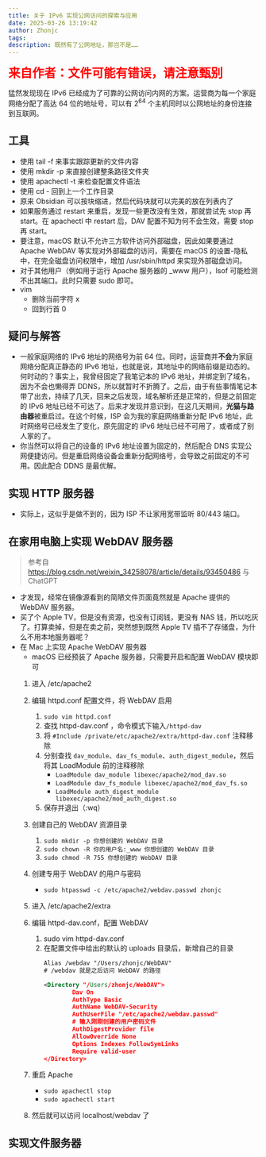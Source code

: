 ```yaml
---
title: 关于 IPv6 实现公网访问的探索与应用
date: 2025-03-26 13:19:42
author: Zhonjc
tags: 
description: 既然有了公网地址，那岂不是……
---
```

<span style="color: red; font-size: 1.5rem; font-weight: 900; ">来自作者：文件可能有错误，请注意甄别</span>

猛然发现现在 IPv6 已经成为了可靠的公网访问内网的方案。运营商为每一个家庭网络分配了高达 64 位的地址号，可以有 $2^{64}$ 个主机同时以公网地址的身份连接到互联网。

## 工具

- 使用 tail -f 来事实跟踪更新的文件内容
- 使用 mkdir -p 来直接创建整条路径文件夹
- 使用 apachectl -t 来检查配置文件语法
- 使用 cd - 回到上一个工作目录
- 原来  Obsidian 可以按块缩进，然后代码块就可以完美的放在列表内了
- 如果服务通过 restart 来重启，发现一些更改没有生效，那就尝试先 stop 再 start。在 apachectl 中 restart 后，DAV 配置不知为何不会生效，需要 stop 再 start。
- 要注意，macOS 默认不允许三方软件访问外部磁盘，因此如果要通过 Apache WebDAV 等实现对外部磁盘的访问，需要在 macOS 的设置-隐私中，在完全磁盘访问权限中，增加 /usr/sbin/httpd 来实现外部磁盘访问。
- 对于其他用户（例如用于运行 Apache 服务器的 \_www 用户），lsof 可能检测不出其端口。此时只需要 sudo 即可。
- vim 
	- 删除当前字符 x 
	- 回到行首 0
## 疑问与解答

- 一般家庭网络的 IPv6 地址的网络号为前 64 位。同时，运营商并**不会**为家庭网络分配真正静态的 IPv6 地址，也就是说，其地址中的网络前缀是动态的。何时动的？事实上，我曾经固定了我笔记本的 IPv6 地址，并绑定到了域名，因为不会也懒得弄 DDNS，所以就暂时不折腾了。之后，由于有些事情笔记本带了出去，持续了几天，回来之后发现，域名解析还是正常的，但是之前固定的 IPv6 地址已经不可达了。后来才发现并意识到，在这几天期间，**光猫与路由器**被重启过。在这个时候，ISP 会为我的家庭网络重新分配 IPv6 地址，此时网络号已经发生了变化，原先固定的 IPv6 地址已经不可用了，或者成了别人家的了。
- 你当然可以将自己的设备的 IPv6 地址设置为固定的，然后配合 DNS 实现公网便捷访问。但是重启网络设备会重新分配网络号，会导致之前固定的不可用。因此配合 DDNS 是最优解。

## 实现 HTTP 服务器

- 实际上，这似乎是做不到的，因为 ISP 不让家用宽带监听 80/443 端口。
## 在家用电脑上实现 WebDAV 服务器

> 参考自 https://blog.csdn.net/weixin_34258078/article/details/93450486 与  ChatGPT

- 才发现，经常在镜像源看到的简陋文件页面竟然就是 Apache 提供的 WebDAV 服务器。
- 买了个 Apple TV，但是没有资源，也没有订阅钱，更没有 NAS 钱，所以吃灰了。打算卖掉，但是在卖之前，突然想到既然 Apple TV 插不了存储盘，为什么不用本地服务器呢？
- 在 Mac 上实现 Apache WebDAV 服务器
	- macOS 已经预装了 Apache 服务器，只需要开启和配置 WebDAV 模块即可
	1. 进入 /etc/apache2
	2. 编辑 httpd.conf 配置文件，将 WebDAV 启用 
		1. `sudo vim httpd.conf`
		2. 查找 httpd-dav.conf ，命令模式下输入`/httpd-dav`
		3. 将 `#Include /private/etc/apache2/extra/httpd-dav.conf` 注释移除
		4. 分别查找 `dav_module`、`dav_fs_module`、`auth_digest_module`，然后将其 LoadModule 前的注释移除
			- `LoadModule dav_module libexec/apache2/mod_dav.so`
			- `LoadModule dav_fs_module libexec/apache2/mod_dav_fs.so`
			- `LoadModule auth_digest_module libexec/apache2/mod_auth_digest.so`
		5. 保存并退出（:wq）
	3. 创建自己的 WebDAV 资源目录
		1. `sudo mkdir -p 你想创建的 WebDAV 目录`
		2. `sudo chown -R 你的用户名:_www 你想创建的 WebDAV 目录`
		3. `sudo chmod -R 755 你想创建的 WebDAV 目录`
	4. 创建专用于 WebDAV 的用户与密码
		- `sudo htpasswd -c /etc/apache2/webdav.passwd zhonjc`
	5. 进入 /etc/apache2/extra
	6. 编辑 httpd-dav.conf，配置 WebDAV
		1. sudo vim httpd-dav.conf
		2. 在配置文件中给出的默认的 uploads 目录后，新增自己的目录
			```xml
			Alias /webdav "/Users/zhonjc/WebDAV"
			# /webdav 就是之后访问 WebDAV 的路径
			
			<Directory "/Users/zhonjc/WebDAV">
			        Dav On
			        AuthType Basic
			        AuthName WebDAV-Security
			        AuthUserFile "/etc/apache2/webdav.passwd"
			        # 输入刚刚创建的用户密码文件
			        AuthDigestProvider file
			        AllowOverride None
			        Options Indexes FollowSymLinks
			        Require valid-user
			</Directory>
			```

	7. 重启 Apache
		- `sudo apachectl stop`
		- `sudo apachectl start`
	8. 然后就可以访问 localhost/webdav 了
## 实现文件服务器

